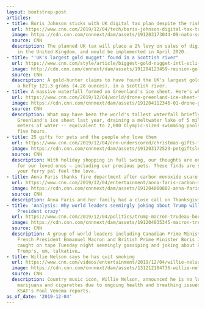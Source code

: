 ```yaml
---
layout: bootstrap-post
articles:
- title: Boris Johnson sticks with UK digital tax plan despite the risk of US tariffs
  url: https://www.cnn.com/2019/12/04/tech/boris-johnson-digital-tax-trump/index.html
  image: https://cdn.cnn.com/cnnnext/dam/assets/191203173044-09-nato-summit-1203-super-tease.jpg
  source: CNN
  description: The planned UK tax will place a 2% levy on sales of digital services
    in the United Kingdom, and would be implemented in April 2020.
- title: "'UK's largest gold nugget' found in a Scottish river"
  url: https://www.cnn.com/style/article/biggest-gold-nugget-intl-scli-gbr-scn/index.html
  image: http://cdn.cnn.com/cnnnext/dam/assets/191204123459-reunion-gold-nugget-super-tease.jpg
  source: CNN
  description: A gold-hunter claims to have found the UK's largest gold nugget, weighing
    a hefty 121.3 grams (4.28 ounces), in a Scottish river.
- title: A massive waterfall formed on Greenland's ice sheet. Here's why it matters
  url: https://www.cnn.com/2019/12/04/world/drone-greenland-ice-sheet-fractures-scli-intl-scn/index.html
  image: https://cdn.cnn.com/cnnnext/dam/assets/191204112346-01-drone-greenland-ice-sheet-fractures-scli-intl-scn-super-tease.jpg
  source: CNN
  description: What may have been the world's tallest waterfall briefly formed on
    Greenland's ice sheet last year, draining a meltwater lake of 5 million cubic
    meters of water -- equivalent to 2,000 Olympic-sized swimming pools -- in just
    five hours.
- title: 25 gifts for pets and the people who love them
  url: https://www.cnn.com/2019/12/04/cnn-underscored/christmas-gifts-for-dogs-cats-pets/index.html
  image: https://cdn.cnn.com/cnnnext/dam/assets/191203172529-petgiftslead-super-tease.jpg
  source: CNN
  description: With holiday shopping in full swing, our thoughts are on making magic
    for our loved ones — including our precious pets. These finds are sure to make
    your furry pal feel the love.
- title: Anna Faris thanks fire department after carbon monoxide scare on Thanksgiving
  url: https://www.cnn.com/2019/12/04/entertainment/anna-faris-carbon-monoxide-scare-thanksgiving-trnd/index.html
  image: https://cdn.cnn.com/cnnnext/dam/assets/191204060802-anna-faris-super-tease.jpg
  source: CNN
  description: Anna Faris and her family had a close call on Thanksgiving Day.
- title: 'Analysis: Why world leaders seemingly joking about Trump will drive the
    President crazy'
  url: https://www.cnn.com/2019/12/04/politics/trump-macron-trudeau-boris-johnson/index.html
  image: https://cdn.cnn.com/cnnnext/dam/assets/191204035345-macron-trudeau-johnson-nato-4-super-tease.jpg
  source: CNN
  description: A group of world leaders including Canadian Prime Minister Justin Trudeau,
    French President Emmanuel Macron and British Prime Minister Boris Johnson were
    caught on tape Tuesday night seemingly gossiping and joking about President Donald
    Trump's, um, talkative…
- title: Willie Nelson says he has quit smoking
  url: https://www.cnn.com/videos/entertainment/2019/12/04/willie-nelson-quits-smoking-pkg-vpx.ksat
  image: https://cdn.cnn.com/cnnnext/dam/assets/131212104736-willie-nelson-1212-super-tease.jpg
  source: CNN
  description: Country music icon, Willie Nelson, announced he is no longer smoking
    marijuana and cigarettes due to ongoing health and breathing issues. CNN affiliate
    KSAT's Paul Venema reports.
as_of_date: '2019-12-04'
---
```


